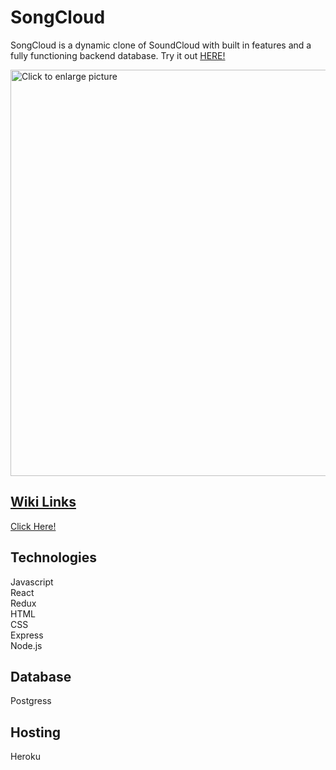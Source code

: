 # SongCloud

SongCloud is a dynamic clone of SoundCloud with built in features and a fully functioning backend database. Try it out [HERE!](https://jb-api-project.herokuapp.com/)

<a href="https://drive.google.com/uc?export=view&id=1N3i7n5Yy9EYf1Cw7eRYl4AEKrCIer-Zf"><img src="https://drive.google.com/uc?export=view&id=1N3i7n5Yy9EYf1Cw7eRYl4AEKrCIer-Zf" style="width: 650px; max-width: 100%; height: auto" title="Click to enlarge picture" />


## Wiki Links

[Click Here!](https://github.com/jbaron94/SongCloud/wiki)

## Technologies
  
  Javascript <br>
  React <br>
  Redux <br>
  HTML <br>
  CSS <br>
  Express <br>
  Node.js 
  
## Database
  
  Postgress
  
## Hosting
  
  Heroku
